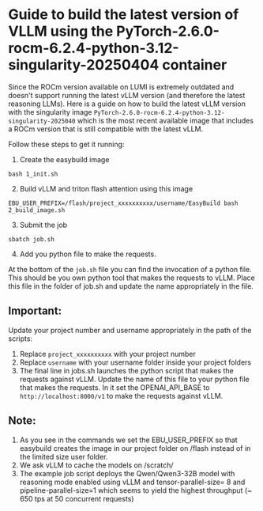 # Guide to build the latest version of VLLM using the PyTorch-2.6.0-rocm-6.2.4-python-3.12-singularity-20250404 container 

Since the ROCm version available on LUMI is extremely outdated and doesn't support running the latest vLLM version (and therefore the latest reasoning LLMs). Here is a guide on how to build the latest vLLM version with the singularity image `PyTorch-2.6.0-rocm-6.2.4-python-3.12-singularity-2025040` which is the most recent available image that includes a ROCm version that is still compatible with the latest vLLM.

Follow these steps to get it running:

1. Create the easybuild image

```bash 1_init.sh```

2. Build vLLM and triton flash attention using this image

```EBU_USER_PREFIX=/flash/project_xxxxxxxxxx/username/EasyBuild bash 2_build_image.sh```

3. Submit the job

```sbatch job.sh```


4. Add you python file to make the requests.

At the bottom of the `job.sh` file you can find the invocation of a python file. This should be you own python tool that makes the requests to vLLM. Place this file in the folder of job.sh and update the name appropriately in the file.

## Important:
Update your project number and username appropriately in the path of the scripts:
1. Replace `project_xxxxxxxxxx` with your project number
2. Replace `username` with your username folder inside your project folders
3. The final line in jobs.sh launches the python script that makes the requests against vLLM. Update the name of this file to your python file that makes the requests. In it set the OPENAI_API_BASE to `http://localhost:8000/v1` to make the requests against vLLM.

## Note:
1. As you see in the commands we set the EBU_USER_PREFIX so that easybuild creates the image in our project folder on /flash instead of in the limited size user folder.
2. We ask vLLM to cache the models on /scratch/ 
3. The example job script deploys the Qwen/Qwen3-32B model with reasoning mode enabled using vLLM and tensor-parallel-size= 8 and pipeline-parallel-size=1 which seems to yield the highest throughput (~ 650 tps at 50 concurrent requests)
